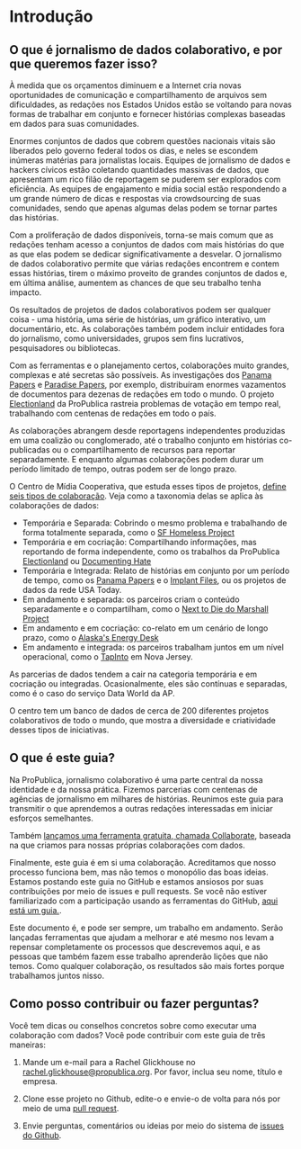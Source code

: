 # Introdução

## O que é jornalismo de dados colaborativo, e por que queremos fazer isso?

À medida que os orçamentos diminuem e a Internet cria novas oportunidades de comunicação e compartilhamento de arquivos sem dificuldades, as redações nos Estados Unidos estão se voltando para novas formas de trabalhar em conjunto e fornecer histórias complexas baseadas em dados para suas comunidades.

Enormes conjuntos de dados que cobrem questões nacionais vitais são liberados pelo governo federal todos os dias, e neles se escondem inúmeras matérias para jornalistas locais. Equipes de jornalismo de dados e hackers cívicos estão coletando quantidades massivas de dados, que apresentam um rico filão de reportagem se puderem ser explorados com eficiência. As equipes de engajamento e mídia social estão respondendo a um grande número de dicas e respostas via crowdsourcing de suas comunidades, sendo que apenas algumas delas podem se tornar partes das histórias.

Com a proliferação de dados disponíveis, torna-se mais comum que as redações tenham acesso a conjuntos de dados com mais histórias do que as que elas podem se dedicar significativamente a desvelar. O jornalismo de dados colaborativo permite que várias redações encontrem e contem essas histórias, tirem o máximo proveito de grandes conjuntos de dados e, em última análise, aumentem as chances de que seu trabalho tenha impacto.

Os resultados de projetos de dados colaborativos podem ser qualquer coisa - uma história, uma série de histórias, um gráfico interativo, um documentário, etc. As colaborações também podem incluir entidades fora do jornalismo, como universidades, grupos sem fins lucrativos, pesquisadores ou bibliotecas.

Com as ferramentas e o planejamento certos, colaborações muito grandes, complexas e até secretas são possíveis. As investigações dos [Panama Papers](https://www.icij.org/investigations/panama-papers/) e [Paradise Papers](https://www.icij.org/investigations/paradise-papers/), por exemplo, distribuíram enormes vazamentos de documentos para dezenas de redações em todo o mundo. O projeto [Electionland](http://election.land) da ProPublica rastreia problemas de votação em tempo real, trabalhando com centenas de redações em todo o país.

As colaborações abrangem desde reportagens independentes produzidas em uma coalizão ou conglomerado, até o trabalho conjunto em histórias co-publicadas ou o compartilhamento de recursos para reportar separadamente. E enquanto algumas colaborações podem durar um período limitado de tempo, outras podem ser de longo prazo.

O Centro de Mídia Cooperativa, que estuda esses tipos de projetos, [define seis tipos de colaboração](https://collaborativejournalism.org/models/). Veja como a taxonomia delas se aplica às colaborações de dados:

* Temporária e Separada: Cobrindo o mesmo problema e trabalhando de forma totalmente separada, como o [SF Homeless Project](https://twitter.com/bayareahomeless)
* Temporária e em cocriação: Compartilhando informações, mas reportando de forma independente, como os trabalhos da ProPublica [Electionland](http://election.land) ou [Documenting Hate](http://www.documentinghate.com)
* Temporária e Integrada: Relato de histórias em conjunto por um período de tempo, como os [Panama Papers](https://www.icij.org/investigations/panama-papers/) e o [Implant Files](https://www.icij.org/investigations/implant-files/), ou os projetos de dados da rede USA Today.
* Em andamento e separada: os parceiros criam o conteúdo separadamente e o compartilham, como o [Next to Die do Marshall Project](https://www.themarshallproject.org/next-to-die)
* Em andamento e em cocriação: co-relato em um cenário de longo prazo, como o [Alaska's Energy Desk](https://www.alaskapublic.org/category/aprn-app/newsfeed/akenergydesk/)
* Em andamento e integrada: os parceiros trabalham juntos em um nível operacional, como o [TapInto](https://www.tapinto.net/) em Nova Jersey. 

As parcerias de dados tendem a cair na categoria temporária e em cocriação ou integradas. Ocasionalmente, eles são contínuas e separadas, como é o caso do serviço Data World da AP.

O centro tem um banco de dados de cerca de 200 diferentes projetos colaborativos de todo o mundo, que mostra a diversidade e criatividade desses tipos de iniciativas.

## O que é este guia?

Na ProPublica, jornalismo colaborativo é uma parte central da nossa identidade e da nossa prática. Fizemos parcerias com centenas de agências de jornalismo em milhares de histórias. Reunimos este guia para transmitir o que aprendemos a outras redações interessadas em iniciar esforços semelhantes.

Também [lançamos uma ferramenta gratuita, chamada Collaborate](https://www.propublica.org/nerds/making-collaborative-data-projects-easier-our-new-tool-collaborate-is-here), baseada na que criamos para nossas próprias colaborações com dados.

Finalmente, este guia é em si uma colaboração. Acreditamos que nosso processo funciona bem, mas não temos o monopólio das boas ideias. Estamos postando este guia no GitHub e estamos ansiosos por suas contribuições por meio de issues e pull requests. Se você não estiver familiarizado com a participação usando as ferramentas do GitHub, [aqui está um guia.](https://guides.github.com/activities/hello-world/).

Este documento é, e pode ser sempre, um trabalho em andamento. Serão lançadas ferramentas que ajudam a melhorar e até mesmo nos levam a repensar completamente os processos que descrevemos aqui, e as pessoas que também fazem esse trabalho aprenderão lições que não temos. Como qualquer colaboração, os resultados são mais fortes porque trabalhamos juntos nisso.

## Como posso contribuir ou fazer perguntas?

Você tem dicas ou conselhos concretos sobre como executar uma colaboração com dados? Você pode contribuir com este guia de três maneiras: 

1. Mande um e-mail para a Rachel Glickhouse no [rachel.glickhouse@propublica.org](mailto:rachel.glickhouse@propublica.org). Por favor, inclua seu nome, título e empresa. 

2. Clone esse projeto no Github, edite-o e envie-o de volta para nós por meio de uma [pull request](https://help.github.com/en/articles/about-pull-requests). 

3. Envie perguntas, comentários ou ideias por meio do sistema de [issues do Github](https://github.com/propublica/collaborative-playbook/issues/).

